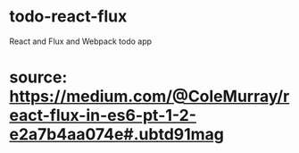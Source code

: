 # todo-react-flux
React and Flux and Webpack todo app


# source: https://medium.com/@ColeMurray/react-flux-in-es6-pt-1-2-e2a7b4aa074e#.ubtd91mag
